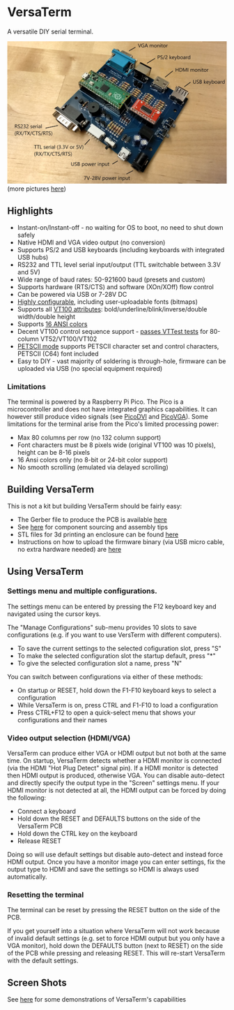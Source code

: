 # VersaTerm
A versatile DIY serial terminal.

![Labeled Board](hardware/pictures/board_labeled.jpg)
(more pictures [here](hardware/pictures/ReadMe.md))

## Highlights

- Instant-on/Instant-off - no waiting for OS to boot, no need to shut down safely
- Native HDMI and VGA video output (no conversion)
- Supports PS/2 and USB keyboards (including keyboards with integrated USB hubs)
- RS232 and TTL level serial input/output (TTL switchable between 3.3V and 5V)
- Wide range of baud rates: 50-921600 baud (presets and custom)
- Supports hardware (RTS/CTS) and software (XOn/XOff) flow control
- Can be powered via USB or 7-28V DC
- [Highly configurable](software/screenshots/settings.md), including user-uploadable fonts (bitmaps)
- Supports all [VT100 attributes](software/screenshots/vt100.md): bold/underline/blink/inverse/double width/double height
- Supports [16 ANSI colors](software/screenshots/vt100.md#ANSI-Colors)
- Decent VT100 control sequence support - [passes VTTest tests](software/screenshots/vttest.md) for 80-column VT52/VT100/VT102
- [PETSCII mode](software/screenshots/petscii.md) supports PETSCII character set and control characters, PETSCII (C64) font included
- Easy to DIY - vast majority of soldering is through-hole, firmware can be uploaded via USB (no special equipment required)

### Limitations

The terminal is powered by a Raspberry Pi Pico. The Pico is a microcontroller and does not have integrated graphics
capabilities. It can however still produce video signals (see [PicoDVI](https://github.com/Wren6991/PicoDVI) 
and [PicoVGA](https://github.com/Panda381/PicoVGA)). 
Some limitations for the terminal arise from the Pico's limited processing power:

- Max 80 columns per row (no 132 column support)
- Font characters must be 8 pixels wide (original VT100 was 10 pixels), height can be 8-16 pixels
- 16 Ansi colors only (no 8-bit or 24-bit color support)
- No smooth scrolling (emulated via delayed scrolling)

## Building VersaTerm

This is not a kit but building VersaTerm should be fairly easy:

- The Gerber file to produce the PCB is available [here](https://github.com/dhansel/VersaTerm/raw/main/hardware/PCB/VersaTermGerber.zip)
- See [here](hardware/PCB/ReadMe.md) for component sourcing and assembly tips
- STL files for 3d printing an enclosure can be found [here](hardware/enclosure)
- Instructions on how to upload the firmware binary (via USB micro cable, no extra hardware needed) are [here](software/ReadMe.md)

## Using VersaTerm

### Settings menu and multiple configurations.

The settings menu can be entered by pressing the F12 keyboard key and navigated
using the cursor keys.

The "Manage Configurations" sub-menu provides 10 slots to save configurations
(e.g. if you want to use VersTerm with different computers).
- To save the current settings to the selected cofiguration slot, press "S"
- To make the selected configuration slot the startup default, press "*"
- To give the selected configuration slot a name, press "N"

You can switch between configurations via either of these methods:
- On startup or RESET, hold down the F1-F10 keyboard keys to select a configuration
- While VersaTerm is on, press CTRL and F1-F10 to load a configuration
- Press CTRL+F12 to open a quick-select menu that shows your configurations and their names

### Video output selection (HDMI/VGA)

VersaTerm can produce either VGA or HDMI output but not both at the same time. On startup, VersaTerm detects whether
a HDMI monitor is connected (via the HDMI "Hot Plug Detect" signal pin). If a HDMI monitor is detected then HDMI
output is produced, otherwise VGA. You can disable auto-detect and directly specify the output type in the "Screen"
settings menu. If your HDMI monitor is not detected at all, the HDMI output can be forced by doing the following:

- Connect a keyboard
- Hold down the RESET and DEFAULTS buttons on the side of the VersaTerm PCB
- Hold down the CTRL key on the keyboard
- Release RESET

Doing so will use default settings but disable auto-detect and instead force HDMI output. 
Once you have a monitor image you can enter settings,  fix the output type to HDMI and save 
the settings so HDMI is always used automatically.

### Resetting the terminal

The terminal can be reset by pressing the RESET button on the side of the PCB. 

If you get yourself into a situation where VersaTerm will not work because of invalid default settings
(e.g. set to force HDMI output but you only have a VGA monitor), hold down the DEFAULTS button
(next to RESET) on the side of the PCB while pressing and releasing RESET. This will re-start
VersaTerm with the default settings.

## Screen Shots

See [here](software/screenshots/ReadMe.md) for some demonstrations of VersaTerm's capabilities

